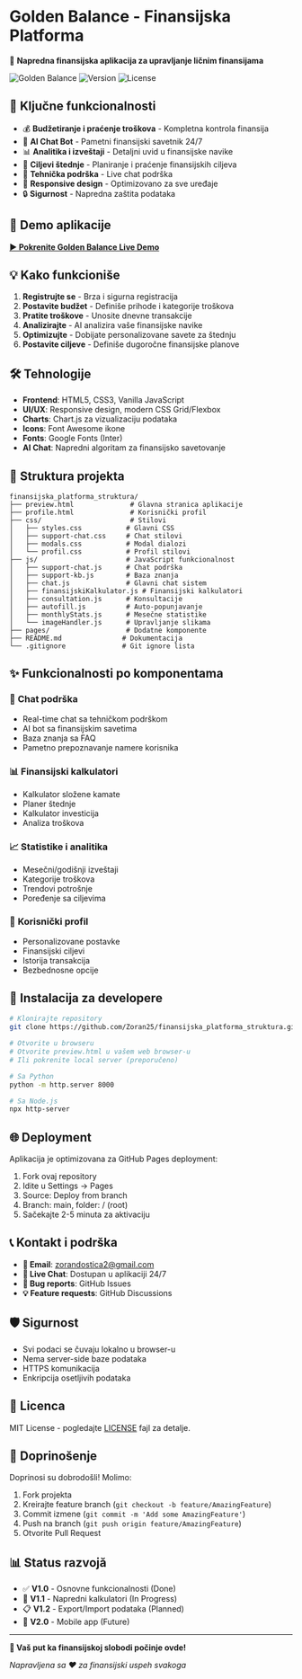 # Golden Balance - Finansijska Platforma

🏦 **Napredna finansijska aplikacija za upravljanje ličnim finansijama**

![Golden Balance](https://img.shields.io/badge/status-active-brightgreen.svg)
![Version](https://img.shields.io/badge/version-1.0.0-blue.svg)
![License](https://img.shields.io/badge/license-MIT-green.svg)

## 🌟 Ključne funkcionalnosti

- 💰 **Budžetiranje i praćenje troškova** - Kompletna kontrola finansija
- 🤖 **AI Chat Bot** - Pametni finansijski savetnik 24/7  
- 📊 **Analitika i izveštaji** - Detaljni uvid u finansijske navike
- 🎯 **Ciljevi štednje** - Planiranje i praćenje finansijskih ciljeva
- 🔧 **Tehnička podrška** - Live chat podrška
- 📱 **Responsive design** - Optimizovano za sve uređaje
- 🔒 **Sigurnost** - Napredna zaštita podataka

## 🚀 Demo aplikacije

**[▶️ Pokrenite Golden Balance Live Demo](https://zoran251.github.io/finansijska_platforma_struktura/preview.html)**

## 💡 Kako funkcioniše

1. **Registrujte se** - Brza i sigurna registracija
2. **Postavite budžet** - Definiše prihode i kategorije troškova
3. **Pratite troškove** - Unosite dnevne transakcije
4. **Analizirajte** - AI analizira vaše finansijske navike
5. **Optimizujte** - Dobijate personalizovane savete za štednju
6. **Postavite ciljeve** - Definiše dugoročne finansijske planove

## 🛠️ Tehnologije

- **Frontend**: HTML5, CSS3, Vanilla JavaScript
- **UI/UX**: Responsive design, modern CSS Grid/Flexbox
- **Charts**: Chart.js za vizualizaciju podataka  
- **Icons**: Font Awesome ikone
- **Fonts**: Google Fonts (Inter)
- **AI Chat**: Napredni algoritam za finansijsko savetovanje

## 📁 Struktura projekta

```
finansijska_platforma_struktura/
├── preview.html              # Glavna stranica aplikacije
├── profile.html              # Korisnički profil
├── css/                      # Stilovi
│   ├── styles.css           # Glavni CSS
│   ├── support-chat.css     # Chat stilovi  
│   ├── modals.css           # Modal dialozi
│   └── profil.css           # Profil stilovi
├── js/                      # JavaScript funkcionalnost
│   ├── support-chat.js      # Chat podrška
│   ├── support-kb.js        # Baza znanja
│   ├── chat.js              # Glavni chat sistem
│   ├── finansijskiKalkulator.js # Finansijski kalkulatori
│   ├── consultation.js      # Konsultacije
│   ├── autofill.js          # Auto-popunjavanje
│   ├── monthlyStats.js      # Mesečne statistike
│   └── imageHandler.js      # Upravljanje slikama
├── pages/                   # Dodatne komponente
├── README.md               # Dokumentacija
└── .gitignore              # Git ignore lista
```

## ✨ Funkcionalnosti po komponentama

### 💬 **Chat podrška**
- Real-time chat sa tehničkom podrškom
- AI bot sa finansijskim savetima
- Baza znanja sa FAQ
- Pametno prepoznavanje namere korisnika

### 📊 **Finansijski kalkulatori** 
- Kalkulator složene kamate
- Planer štednje
- Kalkulator investicija
- Analiza troškova

### 📈 **Statistike i analitika**
- Mesečni/godišnji izveštaji  
- Kategorije troškova
- Trendovi potrošnje
- Poređenje sa ciljevima

### 👤 **Korisnički profil**
- Personalizovane postavke
- Finansijski ciljevi
- Istorija transakcija
- Bezbednosne opcije

## 🔧 Instalacija za developere

```bash
# Klonirajte repository
git clone https://github.com/Zoran25/finansijska_platforma_struktura.git

# Otvorite u browseru
# Otvorite preview.html u vašem web browser-u
# Ili pokrenite local server (preporučeno)

# Sa Python
python -m http.server 8000

# Sa Node.js  
npx http-server
```

## 🌐 Deployment

Aplikacija je optimizovana za GitHub Pages deployment:

1. Fork ovaj repository
2. Idite u Settings → Pages
3. Source: Deploy from branch
4. Branch: main, folder: / (root)
5. Sačekajte 2-5 minuta za aktivaciju

## 📞 Kontakt i podrška

- **📧 Email**: zorandostica2@gmail.com
- **💬 Live Chat**: Dostupan u aplikaciji 24/7
- **🐛 Bug reports**: GitHub Issues
- **💡 Feature requests**: GitHub Discussions

## 🛡️ Sigurnost

- Svi podaci se čuvaju lokalno u browser-u
- Nema server-side baze podataka
- HTTPS komunikacija
- Enkripcija osetljivih podataka

## 📄 Licenca

MIT License - pogledajte [LICENSE](LICENSE) fajl za detalje.

## 🤝 Doprinošenje

Doprinosi su dobrodošli! Molimo:

1. Fork projekta
2. Kreirajte feature branch (`git checkout -b feature/AmazingFeature`)
3. Commit izmene (`git commit -m 'Add some AmazingFeature'`)
4. Push na branch (`git push origin feature/AmazingFeature`)
5. Otvorite Pull Request

## 📊 Status razvojă

- ✅ **V1.0** - Osnovne funkcionalnosti (Done)
- 🔄 **V1.1** - Napredni kalkulatori (In Progress)
- 📋 **V1.2** - Export/Import podataka (Planned)
- 🔮 **V2.0** - Mobile app (Future)

---

**💎 Vaš put ka finansijskoj slobodi počinje ovde!**

*Napravljena sa ❤️ za finansijski uspeh svakoga*
